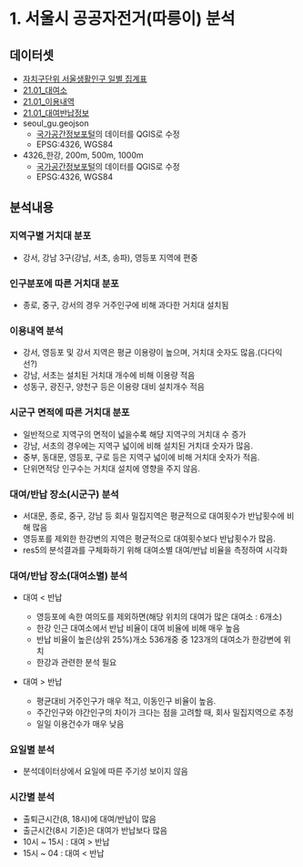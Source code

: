 # 1. 서울시 공공자전거(따릉이) 분석
## 데이터셋
- [자치구단위 서울생활인구 일별 집계표](https://data.seoul.go.kr/dataList/OA-15379/S/1/datasetView.do)
- [21.01_대여소](https://data.seoul.go.kr/dataList/OA-13252/F/1/datasetView.do)
- [21.01_이용내역](http://data.seoul.go.kr/dataList/OA-15248/F/1/datasetView.do)
- [21.01_대여반납정보](http://data.seoul.go.kr/dataList/OA-15182/F/1/datasetView.do#)
- seoul_gu.geojson
    - [국가공간정보포털](http://data.nsdi.go.kr/dataset/15144)의 데이터를 QGIS로 수정
    - EPSG:4326, WGS84
- 4326_한강, 200m, 500m, 1000m
    - [국가공간정보포털](http://data.nsdi.go.kr/dataset/12608)의 데이터를 QGIS로 수정
    - EPSG:4326, WGS84
## 분석내용
### 지역구별 거치대 분포
- 강서, 강남 3구(강남, 서초, 송파), 영등포 지역에 편중

### 인구분포에 따른 거치대 분포
- 종로, 중구, 강서의 경우 거주인구에 비해 과다한 거치대 설치됨

### 이용내역 분석
- 강서, 영등포 및 강서 지역은 평균 이용량이 높으며, 거치대 숫자도 많음.(다다익선?)
- 강남, 서초는 설치된 거치대 개수에 비해 이용량 적음
- 성동구, 광진구, 양천구 등은 이용량 대비 설치개수 적음

### 시군구 면적에 따른 거치대 분포
- 일반적으로 지역구의 면적이 넓을수록 해당 지역구의 거치대 수 증가
- 강남, 서초의 경우에는 지역구 넓이에 비해 설치된 거치대 숫자가 많음.
- 중부, 동대문, 영등포, 구로 등은 지역구 넓이에 비해 거치대 숫자가 적음.
- 단위면적당 인구수는 거치대 설치에 영향을 주지 않음.

### 대여/반납 장소(시군구) 분석
- 서대문, 종로, 중구, 강남 등 회사 밀집지역은 평균적으로 대여횟수가 반납횟수에 비해 많음
- 영등포를 제외한 한강변의 지역은 평균적으로 대여횟수보다 반납횟수가 많음.
- res5의 분석결과를 구체화하기 위해 대여소별 대여/반납 비율을 측정하여 시각화

### 대여/반납 장소(대여소별) 분석
- 대여 < 반납
    - 영등포에 속한 여의도를 제외하면(해당 위치의 대여가 많은 대여소 : 6개소)
    - 한강 인근 대여소에서 반납 비율이 대여 비율에 비해 매우 높음
    - 반납 비율이 높은(상위 25%)개소 536개중 중 123개의 대여소가 한강변에 위치
    - 한강과 관련한 분석 필요

- 대여 > 반납
    - 평균대비 거주인구가 매우 적고, 이동인구 비율이 높음.
    - 주간인구와 야간인구의 차이가 크다는 점을 고려할 때, 회사 밀집지역으로 추정
    - 일일 이용건수가 매우 낮음

### 요일별 분석
- 분석데이터상에서 요일에 따른 주기성 보이지 않음
### 시간별 분석
- 출퇴근시간(8, 18시)에 대여/반납이 많음
- 출근시간(8시 기준)은 대여가 반납보다 많음
- 10시 ~ 15시 : 대여 > 반납
- 15시 ~ 04 : 대여 < 반납